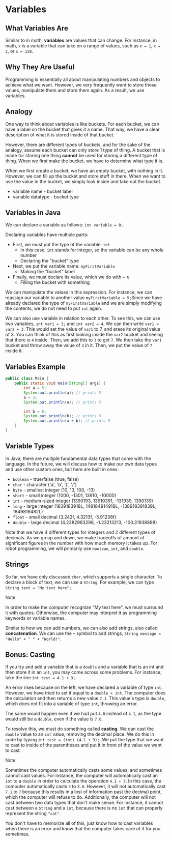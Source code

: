 # Variables

## What Variables Are

Similar to in math, **variables** are values that can change. For instance, in math, `x` is a variable that can take on a range of values, such as `x = 1`, `x = 2`, or `x = 138`.

## Why They Are Useful

Programming is essentially all about manipulating numbers and objects to achieve what we want. However, we very frequently want to store those values, manipulate them and store them again. As a result, we use variables.

## Analogy

One way to think about variables is like buckets. For each bucket, we can have a label on the bucket that gives it a name. That way, we have a clear description of what it is stored inside of that bucket.

However, there are different types of buckets, and for the sake of the analogy, assume each bucket can only store 1 type of thing. A bucket that is made for storing one thing **cannot** be used for storing a different type of thing. When we first make the bucket, we have to determine what type it is.

When we first create a bucket, we have an empty bucket, with nothing in it. However, we can fill up the bucket and store stuff in there. When we want to use the value in the bucket, we simply look inside and take out the bucket.

* variable name - bucket label
* variable datatype - bucket type

## Variables in Java

We can declare a variable as follows: `int variable = 0;`.

Declaring variables have multiple parts:

* First, we must put the type of the variable: `int`
  * In this case, `int` stands for integer, so the variable can be any whole number
  * Declaring the "bucket" type
* Next, we put the variable name: `myFirstVariable`
  * Making the "bucket" label
* Finally, we must declare its value, which we do with `= 0`
  * Filling the bucket with something

We can manipulate the values in this expression. For instance, we can reassign our variable to another value `myFirstVariable = 5;`Since we have already declared the type of `myFirstVariable` and we are simply modifying the contents, we do not need to put `int` again.

We can also use variable in relation to each other. To see this, we can use two variables, `int var1 = 3;` and `int var2 = 4`. We can then write `var1 = var2 + 3`. This would set the value of `var1` to 7, and erase its original value of 3. You can think of this as first looking inside the `var2` bucket and seeing that there is `4` inside. Then, we add this to `3` to get `7`. We then take the `var1` bucket and throw away the value of `3` in it. Then, we put the value of `7` inside it.

## Variables Example

```java
public class Main {
    public static void main(String[] args) {
        int a = 5;
        System.out.println(a); // prints 5
        a = 3;
        System.out.println(a); // prints 3

        int b = 6;
        System.out.println(b); // prints 6
        System.out.println(a + b); // prints 9
    }
}
```

## Variable Types

In Java, there are multiple fundamental data types that come with the language. In the future, we will discuss how to make our own data types and use other custom ones, but here are built in ones:

* `boolean` - true/false (true, false)
* `char` - character ('a', 'b', ')', '/')
* `byte` - smallest integer (10, 13, 100, -13)
* `short` - small integer (1000, -1301, 13910, -10000)
* `int` - medium-sized integer (1390193, 13910391, -131939, 1390139)
* `long` - large integer (1839183918L, 148184914918L, -138918391839L, 1849819482L)
* `float` - small decimal (3.242f, 4.3213f, -5.91238f)
* `double` - large decimal (4.2382983298, -1.23213213, -100.31938898)
  
Note that we have 4 different types for integers and 2 different types of decimals. As we go up and down, we make tradeoffs of amount of significant figures in the number with how much memory it takes up. For robot programming, we will primarily use `boolean`, `int`, and `double`.

## Strings

So far, we have only discussed `char`, which supports a single character. To declare a block of text, we can use a `String`. For example, we can type `String text = "My text here";`.

> [!NOTE]
> In order to make the computer recognize "My text here", we must surround it with quotes. Otherwise, the computer may interpret it as programming keywords or variable names.

Similar to how we can add numbers, we can also add strings, also called **concatenation**. We can use the `+` symbol to add strings, `String message = "Hello" + " " + "World!"`.

## Bonus: Casting

If you try and add a variable that is a `double` and a variable that is an int and then store it in an `int`, you may come across some problems. For instance, take the line `int test = 4.1 + 3;`.

An error rises because on the left, we have declared a variable of type `int`. However, we have tried to set it equal to a `double + int`. The computer does the calculation and then returns a new value `7.1`. This value's type is `double`, which does not fit into a variable of type `int`, throwing an error.

The same would happen even if we had put `4.0` instead of `4.1`, as the type would still be a `double`, even if the value is `7.0`.

To resolve this, we must do something called **casting**. We can cast the `double` value to an `int` value, removing the decimal place. We do this in code by typing `int test = (int) (4.1 + 3);`. We put the type that we want to cast to inside of the parentheses and put it in front of the value we want to cast.

> [!NOTE]
> Sometimes the computer automatically casts some values, and sometimes cannot cast values. For instance, the computer will automatically cast an `int` to a `double` in order to calculate the operation `4.1 + 3`. In this case, the computer automatically casts `3` to `3.0`. However, it will not automatically cast `7.1` to `7` because this results in a lost of information past the decimal point, which the computer will refuse to do. Additionally, the computer will not cast between two data types that don't make sense. For instance, it cannot cast between a `String` and a `int`, because there is no `int` that can properly represent the string `"cat"`.

You don't have to memorize all of this, just know how to cast variables when there is an error and know that the computer takes care of it for you sometimes.
